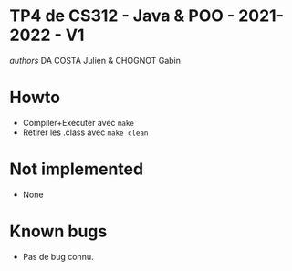 # TP4 de CS312 - Java & POO - 2021-2022 - V1

_authors_
DA COSTA Julien & CHOGNOT Gabin

# Howto

* Compiler+Exécuter avec `make`
* Retirer les .class avec `make clean`

# Not implemented

* None

# Known bugs

* Pas de bug connu.
